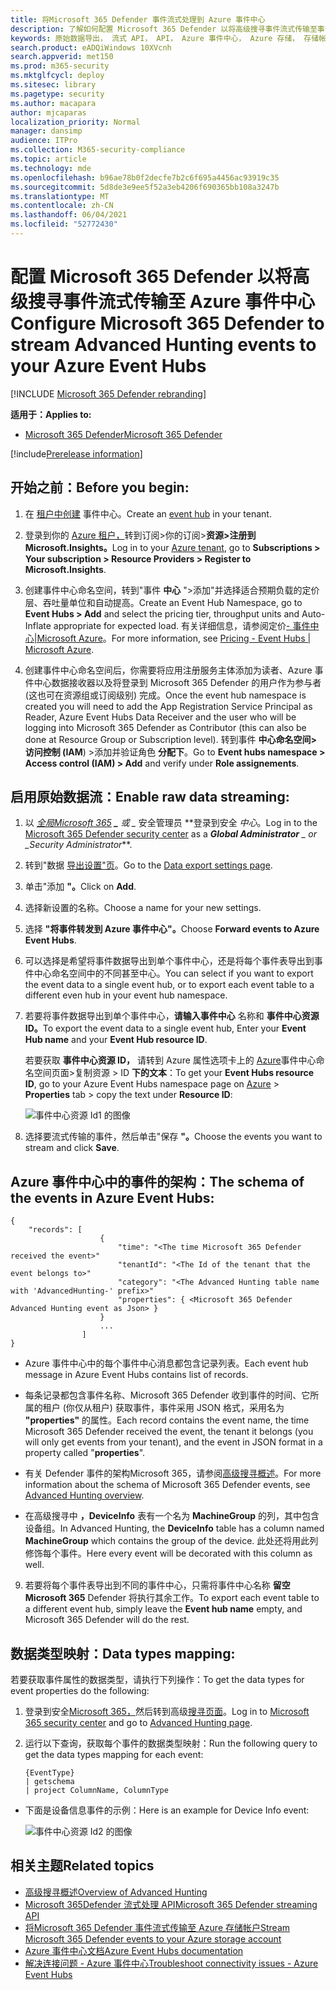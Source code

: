 ```yaml
---
title: 将Microsoft 365 Defender 事件流式处理到 Azure 事件中心
description: 了解如何配置 Microsoft 365 Defender 以将高级搜寻事件流式传输至事件中心。
keywords: 原始数据导出， 流式 API， API， Azure 事件中心， Azure 存储， 存储帐户， 高级搜寻， 原始数据共享
search.product: eADQiWindows 10XVcnh
search.appverid: met150
ms.prod: m365-security
ms.mktglfcycl: deploy
ms.sitesec: library
ms.pagetype: security
ms.author: macapara
author: mjcaparas
localization_priority: Normal
manager: dansimp
audience: ITPro
ms.collection: M365-security-compliance
ms.topic: article
ms.technology: mde
ms.openlocfilehash: b96ae78b0f2decfe7b2c6f695a4456ac93919c35
ms.sourcegitcommit: 5d8de3e9ee5f52a3eb4206f690365bb108a3247b
ms.translationtype: MT
ms.contentlocale: zh-CN
ms.lasthandoff: 06/04/2021
ms.locfileid: "52772430"
---
```

# <a name="configure-microsoft-365-defender-to-stream-advanced-hunting-events-to-your-azure-event-hubs"></a><span data-ttu-id="94ef6-104">配置 Microsoft 365 Defender 以将高级搜寻事件流式传输至 Azure 事件中心</span><span class="sxs-lookup"><span data-stu-id="94ef6-104">Configure Microsoft 365 Defender to stream Advanced Hunting events to your Azure Event Hubs</span></span>

[!INCLUDE [Microsoft 365 Defender rebranding](../../includes/microsoft-defender.md)]


<span data-ttu-id="94ef6-105">**适用于：**</span><span class="sxs-lookup"><span data-stu-id="94ef6-105">**Applies to:**</span></span>
- [<span data-ttu-id="94ef6-106">Microsoft 365 Defender</span><span class="sxs-lookup"><span data-stu-id="94ef6-106">Microsoft 365 Defender</span></span>](https://go.microsoft.com/fwlink/?linkid=2118804)

[!include[Prerelease information](../../includes/prerelease.md)]

## <a name="before-you-begin"></a><span data-ttu-id="94ef6-107">开始之前：</span><span class="sxs-lookup"><span data-stu-id="94ef6-107">Before you begin:</span></span>

1. <span data-ttu-id="94ef6-108">在 [租户中创建](/azure/event-hubs/) 事件中心。</span><span class="sxs-lookup"><span data-stu-id="94ef6-108">Create an [event hub](/azure/event-hubs/) in your tenant.</span></span>

2. <span data-ttu-id="94ef6-109">登录到你的 [Azure 租户，](https://ms.portal.azure.com/)转到订阅>你的订阅>**资源>注册到 Microsoft.Insights。**</span><span class="sxs-lookup"><span data-stu-id="94ef6-109">Log in to your [Azure tenant](https://ms.portal.azure.com/), go to **Subscriptions > Your subscription > Resource Providers > Register to Microsoft.Insights**.</span></span>

3. <span data-ttu-id="94ef6-110">创建事件中心命名空间，转到"事件 **中心** ">添加"并选择适合预期负载的定价层、吞吐量单位和自动提高。</span><span class="sxs-lookup"><span data-stu-id="94ef6-110">Create an Event Hub Namespace, go to **Event Hubs > Add** and select the pricing tier, throughput units and Auto-Inflate appropriate for expected load.</span></span> <span data-ttu-id="94ef6-111">有关详细信息，请参阅定价[- 事件中心|Microsoft Azure](https://azure.microsoft.com/en-us/pricing/details/event-hubs/)。</span><span class="sxs-lookup"><span data-stu-id="94ef6-111">For more information, see [Pricing - Event Hubs | Microsoft Azure](https://azure.microsoft.com/en-us/pricing/details/event-hubs/).</span></span>  

4. <span data-ttu-id="94ef6-112">创建事件中心命名空间后，你需要将应用注册服务主体添加为读者、Azure 事件中心数据接收器以及将登录到 Microsoft 365 Defender 的用户作为参与者 (这也可在资源组或订阅级别) 完成。</span><span class="sxs-lookup"><span data-stu-id="94ef6-112">Once the event hub namespace is created you will need to add the App Registration Service Principal as Reader, Azure Event Hubs Data Receiver and the user who will be logging into Microsoft 365 Defender as Contributor (this can also be done at Resource Group or Subscription level).</span></span> <span data-ttu-id="94ef6-113">转到事件 **中心命名空间>访问控制 (IAM**) >添加并验证角色 **分配下**。</span><span class="sxs-lookup"><span data-stu-id="94ef6-113">Go to **Event hubs namespace > Access control (IAM) > Add** and verify under **Role assignements**.</span></span>

## <a name="enable-raw-data-streaming"></a><span data-ttu-id="94ef6-114">启用原始数据流：</span><span class="sxs-lookup"><span data-stu-id="94ef6-114">Enable raw data streaming:</span></span>

1. <span data-ttu-id="94ef6-115">以 *[全局Microsoft 365](https://security.microsoft.com) **_** 或 _* 安全管理员 \*\*登录到安全 _中心_。</span><span class="sxs-lookup"><span data-stu-id="94ef6-115">Log in to the [Microsoft 365 Defender security center](https://security.microsoft.com) as a ***Global Administrator** _ or _*_Security Administrator_\*\*.</span></span>

2. <span data-ttu-id="94ef6-116">转到"数据 [导出设置"页](https://security.microsoft.com/settings/mtp_settings/raw_data_export)。</span><span class="sxs-lookup"><span data-stu-id="94ef6-116">Go to the [Data export settings page](https://security.microsoft.com/settings/mtp_settings/raw_data_export).</span></span>

3. <span data-ttu-id="94ef6-117">单击"添加 **"。**</span><span class="sxs-lookup"><span data-stu-id="94ef6-117">Click on **Add**.</span></span>

4. <span data-ttu-id="94ef6-118">选择新设置的名称。</span><span class="sxs-lookup"><span data-stu-id="94ef6-118">Choose a name for your new settings.</span></span>

5. <span data-ttu-id="94ef6-119">选择 **"将事件转发到 Azure 事件中心"。**</span><span class="sxs-lookup"><span data-stu-id="94ef6-119">Choose **Forward events to Azure Event Hubs**.</span></span>

6. <span data-ttu-id="94ef6-120">可以选择是希望将事件数据导出到单个事件中心，还是将每个事件表导出到事件中心命名空间中的不同甚至中心。</span><span class="sxs-lookup"><span data-stu-id="94ef6-120">You can select if you want to export the event data to a single event hub, or to export each event table to a different even hub in your event hub namespace.</span></span> 

7. <span data-ttu-id="94ef6-121">若要将事件数据导出到单个事件中心，**请输入事件中心** 名称和 **事件中心资源 ID。**</span><span class="sxs-lookup"><span data-stu-id="94ef6-121">To export the event data to a single event hub, Enter your **Event Hub name** and your **Event Hub resource ID**.</span></span>

   <span data-ttu-id="94ef6-122">若要获取 **事件中心资源 ID，** 请转到 Azure 属性选项卡上的 [Azure](https://ms.portal.azure.com/)事件中心命名空间页面>复制资源  >  ID **下的文本**：</span><span class="sxs-lookup"><span data-stu-id="94ef6-122">To get your **Event Hubs resource ID**, go to your Azure Event Hubs namespace page on [Azure](https://ms.portal.azure.com/) > **Properties** tab > copy the text under **Resource ID**:</span></span>

   ![事件中心资源 Id1 的图像](../defender-endpoint/images/event-hub-resource-id.png)

8. <span data-ttu-id="94ef6-124">选择要流式传输的事件，然后单击"保存 **"。**</span><span class="sxs-lookup"><span data-stu-id="94ef6-124">Choose the events you want to stream and click **Save**.</span></span>

## <a name="the-schema-of-the-events-in-azure-event-hubs"></a><span data-ttu-id="94ef6-125">Azure 事件中心中的事件的架构：</span><span class="sxs-lookup"><span data-stu-id="94ef6-125">The schema of the events in Azure Event Hubs:</span></span>

```
{
    "records": [
                    {
                        "time": "<The time Microsoft 365 Defender received the event>"
                        "tenantId": "<The Id of the tenant that the event belongs to>"
                        "category": "<The Advanced Hunting table name with 'AdvancedHunting-' prefix>"
                        "properties": { <Microsoft 365 Defender Advanced Hunting event as Json> }
                    }
                    ...
                ]
}
```

- <span data-ttu-id="94ef6-126">Azure 事件中心中的每个事件中心消息都包含记录列表。</span><span class="sxs-lookup"><span data-stu-id="94ef6-126">Each event hub message in Azure Event Hubs contains list of records.</span></span>

- <span data-ttu-id="94ef6-127">每条记录都包含事件名称、Microsoft 365 Defender 收到事件的时间、它所属的租户 (你仅从租户) 获取事件，事件采用 JSON 格式，采用名为 **"properties"** 的属性。</span><span class="sxs-lookup"><span data-stu-id="94ef6-127">Each record contains the event name, the time Microsoft 365 Defender received the event, the tenant it belongs (you will only get events from your tenant), and the event in JSON format in a property called "**properties**".</span></span>

- <span data-ttu-id="94ef6-128">有关 Defender 事件的架构Microsoft 365，请参阅[高级搜寻概述](advanced-hunting-overview.md)。</span><span class="sxs-lookup"><span data-stu-id="94ef6-128">For more information about the schema of Microsoft 365 Defender events, see [Advanced Hunting overview](advanced-hunting-overview.md).</span></span>

- <span data-ttu-id="94ef6-129">在高级搜寻中 **，DeviceInfo** 表有一个名为 **MachineGroup** 的列，其中包含设备组。</span><span class="sxs-lookup"><span data-stu-id="94ef6-129">In Advanced Hunting, the **DeviceInfo** table has a column named **MachineGroup** which contains the group of the device.</span></span> <span data-ttu-id="94ef6-130">此处还将用此列修饰每个事件。</span><span class="sxs-lookup"><span data-stu-id="94ef6-130">Here every event will be decorated with this column as well.</span></span> 

9. <span data-ttu-id="94ef6-131">若要将每个事件表导出到不同的事件中心，只需将事件中心名称 **留空Microsoft 365** Defender 将执行其余工作。</span><span class="sxs-lookup"><span data-stu-id="94ef6-131">To export each event table to a different event hub, simply leave the **Event hub name** empty, and Microsoft 365 Defender will do the rest.</span></span>


## <a name="data-types-mapping"></a><span data-ttu-id="94ef6-132">数据类型映射：</span><span class="sxs-lookup"><span data-stu-id="94ef6-132">Data types mapping:</span></span>

<span data-ttu-id="94ef6-133">若要获取事件属性的数据类型，请执行下列操作：</span><span class="sxs-lookup"><span data-stu-id="94ef6-133">To get the data types for event properties do the following:</span></span>

1. <span data-ttu-id="94ef6-134">登录到安全[Microsoft 365，](https://security.microsoft.com)然后转到高级[搜寻页面](https://security.microsoft.com/hunting-package)。</span><span class="sxs-lookup"><span data-stu-id="94ef6-134">Log in to [Microsoft 365 security center](https://security.microsoft.com) and go to [Advanced Hunting page](https://security.microsoft.com/hunting-package).</span></span>

2. <span data-ttu-id="94ef6-135">运行以下查询，获取每个事件的数据类型映射：</span><span class="sxs-lookup"><span data-stu-id="94ef6-135">Run the following query to get the data types mapping for each event:</span></span>
 
   ```
   {EventType}
   | getschema
   | project ColumnName, ColumnType 
   ```

- <span data-ttu-id="94ef6-136">下面是设备信息事件的示例：</span><span class="sxs-lookup"><span data-stu-id="94ef6-136">Here is an example for Device Info event:</span></span> 

  ![事件中心资源 Id2 的图像](../defender-endpoint/images/machine-info-datatype-example.png)

## <a name="related-topics"></a><span data-ttu-id="94ef6-138">相关主题</span><span class="sxs-lookup"><span data-stu-id="94ef6-138">Related topics</span></span>
- [<span data-ttu-id="94ef6-139">高级搜寻概述</span><span class="sxs-lookup"><span data-stu-id="94ef6-139">Overview of Advanced Hunting</span></span>](advanced-hunting-overview.md)
- [<span data-ttu-id="94ef6-140">Microsoft 365Defender 流式处理 API</span><span class="sxs-lookup"><span data-stu-id="94ef6-140">Microsoft 365 Defender streaming API</span></span>](streaming-api.md)
- [<span data-ttu-id="94ef6-141">将Microsoft 365 Defender 事件流式传输至 Azure 存储帐户</span><span class="sxs-lookup"><span data-stu-id="94ef6-141">Stream Microsoft 365 Defender events to your Azure storage account</span></span>](streaming-api-storage.md)
- [<span data-ttu-id="94ef6-142">Azure 事件中心文档</span><span class="sxs-lookup"><span data-stu-id="94ef6-142">Azure Event Hubs documentation</span></span>](/azure/event-hubs/)
- [<span data-ttu-id="94ef6-143">解决连接问题 - Azure 事件中心</span><span class="sxs-lookup"><span data-stu-id="94ef6-143">Troubleshoot connectivity issues - Azure Event Hubs</span></span>](/azure/event-hubs/troubleshooting-guide)

